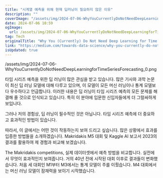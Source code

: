 ```yaml
---
title: "시계열 예측을 위해 현재 딥러닝이 필요하지 않은 이유"
description: ""
coverImage: "/assets/img/2024-07-06-WhyYouCurrentlyDoNotNeedDeepLearningforTimeSeriesForecasting_0.png"
date: 2024-07-06 10:59
ogImage:
  url: /assets/img/2024-07-06-WhyYouCurrentlyDoNotNeedDeepLearningforTimeSeriesForecasting_0.png
tag: Tech
originalTitle: "Why You (Currently) Do Not Need Deep Learning for Time Series Forecasting"
link: "https://medium.com/towards-data-science/why-you-currently-do-not-need-deep-learning-for-time-series-forecasting-0de57f2bc0ed"
isUpdated: true
---
```


/assets/img/2024-07-06-WhyYouCurrentlyDoNotNeedDeepLearningforTimeSeriesForecasting_0.png

타임 시리즈 예측을 위한 딥 러닝이 많은 관심을 받고 있습니다. 많은 기사와 과학 논문이 최신 딥 러닝 모델에 대해 다루고 있으며, 이 모델이 모든 머신 러닝이나 통계 모델보다 우수하다고 언급합니다. 이러한 내용은 딥 러닝이 타임 시리즈 예측의 모든 문제를 해결해 줄 것으로 인식되고 있습니다. 특히 이 분야에 입문한 신입자들에게 더 그럴싸하게 보입니다.

그러나 저의 경험상, 딥 러닝이 필수적인 것은 아닙니다. 타임 시리즈 예측에 더 중요하고 효과적인 방법이 있습니다.

따라서, 이 글에서는 어떤 것이 작동하는지 보여 드리고 싶습니다. 많은 상황에서 효과를 입증한 방법들을 소개하겠습니다. Makridakis M5 대회 및 Kaggle AI 보고서 2023의 결과를 활용하여 제 경험과 비교해 보겠습니다.

<div class="content-ad"></div>

The Makridakis competitions, 실제 데이터셋에서 예측 방법을 비교합니다. 실전에서 무엇이 효과적인지 보여줍니다. 거의 40년 전에 시작된 대회 이후로 결과들이 변화했습니다. 처음 세 대회인 M1부터 M3에서는 통계 모델이 주를 이뤘습니다. M4 대회에서는 머신 러닝 모델이 잠재력을 보이기 시작했습니다.

